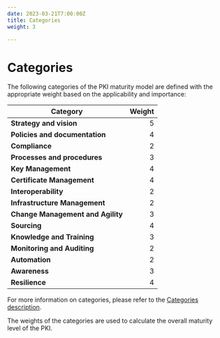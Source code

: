 ```yaml
---
date: 2023-03-21T7:00:00Z
title: Categories
weight: 3

---
```


# Categories

The following categories of the PKI maturity model are defined with the appropriate weight based on the applicability and importance:

| Category                          | Weight |
|-----------------------------------|-------:|
| **Strategy and vision**           |      5 |
| **Policies and documentation**    |      4 |
| **Compliance**                    |      2 |
| **Processes and procedures**      |      3 |
| **Key Management**                |      4 |
| **Certificate Management**        |      4 |
| **Interoperability**              |      2 |
| **Infrastructure Management**     |      2 |
| **Change Management and Agility** |      3 |
| **Sourcing**                      |      4 |
| **Knowledge and Training**        |      3 |
| **Monitoring and Auditing**       |      2 |
| **Automation**                    |      2 |
| **Awareness**                     |      3 |
| **Resilience**                    |      4 |

For more information on categories, please refer to the [Categories description](../../categories/).

The weights of the categories are used to calculate the overall maturity level of the PKI.
